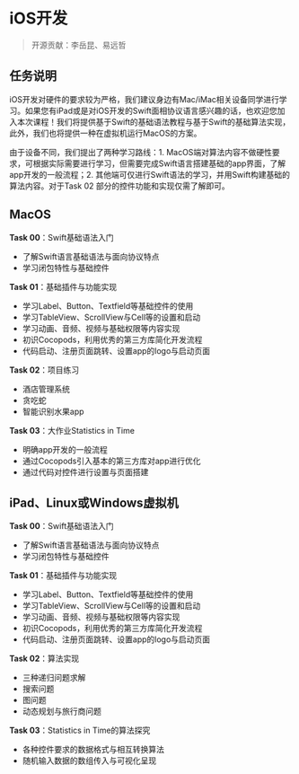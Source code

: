 # iOS开发

> 开源贡献：李岳昆、易远哲

##  任务说明

iOS开发对硬件的要求较为严格，我们建议身边有Mac/iMac相关设备同学进行学习。如果您有iPad或是对iOS开发的Swift面相协议语言感兴趣的话，也欢迎您加入本次课程！我们将提供基于Swift的基础语法教程与基于Swift的基础算法实现，此外，我们也将提供一种在虚拟机运行MacOS的方案。

由于设备不同，我们提出了两种学习路线：1. MacOS端对算法内容不做硬性要求，可根据实际需要进行学习，但需要完成Swift语言搭建基础的app界面，了解app开发的一般流程；2. 其他端可仅进行Swift语法的学习，并用Swift构建基础的算法内容。对于Task 02 部分的控件功能和实现仅需了解即可。

## MacOS 

**Task 00**：Swift基础语法入门

- 了解Swift语言基础语法与面向协议特点
- 学习闭包特性与基础控件

**Task 01**：基础插件与功能实现

- 学习Label、Button、Textfield等基础控件的使用
- 学习TableView、ScrollView与Cell等的设置和启动
- 学习动画、音频、视频与基础权限等内容实现
- 初识Cocopods，利用优秀的第三方库简化开发流程
- 代码启动、注册页面跳转、设置app的logo与启动页面

**Task 02**：项目练习

- 酒店管理系统
- 贪吃蛇
- 智能识别水果app

**Task 03**：大作业Statistics in Time

- 明确app开发的一般流程
- 通过Cocopods引入基本的第三方库对app进行优化
- 通过代码对控件进行设置与页面搭建



## iPad、Linux或Windows虚拟机

**Task 00**：Swift基础语法入门

- 了解Swift语言基础语法与面向协议特点
- 学习闭包特性与基础控件

**Task 01**：基础插件与功能实现

- 学习Label、Button、Textfield等基础控件的使用
- 学习TableView、ScrollView与Cell等的设置和启动
- 学习动画、音频、视频与基础权限等内容实现
- 初识Cocopods，利用优秀的第三方库简化开发流程
- 代码启动、注册页面跳转、设置app的logo与启动页面

**Task 02**：算法实现

- 三种递归问题求解
- 搜索问题
- 图问题
- 动态规划与旅行商问题

**Task 03**：Statistics in Time的算法探究

- 各种控件要求的数据格式与相互转换算法
- 随机输入数据的数组传入与可视化呈现
